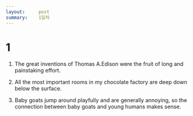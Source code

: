 ```yaml
---
layout:     post
summary:    1일차
---
```


# 1

1. The great inventions of Thomas A.Edison were the fruit of long and painstaking effort.

2. All the most important rooms in my chocolate factory are deep down below the surface.

3. Baby goats jump around playfully and are generally annoying, so the connection between baby goats and young humans
makes sense.

